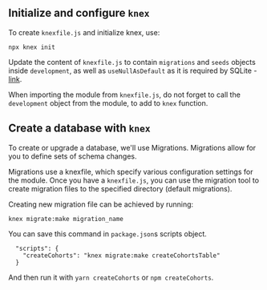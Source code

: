 ## Initialize and configure `knex`

To create `knexfile.js` and initialize knex, use:
```
npx knex init
```

Update the content of `knexfile.js` to contain `migrations` and `seeds` objects inside `development`, as well as `useNullAsDefault` as it is required by SQLite - 
[link](knexfile.js).

When importing the module from `knexfile.js`, do not forget to call the `development` object from the module, to add to `knex` function.


## Create a database with `knex`

To create or upgrade a database, we'll use Migrations. Migrations allow for you to define sets of schema changes.

Migrations use a knexfile, which specify various configuration settings for the module. Once you have a `knexfile.js`, you can use the migration tool to create migration files to the specified directory (default migrations).

Creating new migration file can be achieved by running:

```
knex migrate:make migration_name
```

You can save this command in `package.json`s scripts object.
```
  "scripts": {
    "createCohorts": "knex migrate:make createCohortsTable"
  }
```
And then run it with `yarn createCohorts` or `npm createCohorts`.

